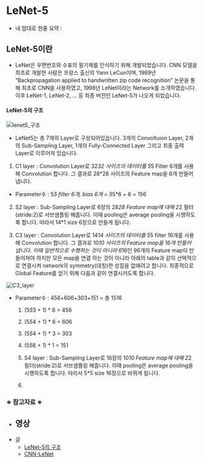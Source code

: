 # LeNet-5

+ 내 맘대로 한줄 요약 : 

## LeNet-5이란
  - LeNet은 우편번호와 수표의 필기체를 인식하기 위해 개발되었습니다. CNN 모델을 최초로 개발한 사람은 프랑스 출신의 Yann LeCun이며, 1989년 “Backpropagation applied to handwritten zip code recognition” 논문을 통해 최초로 CNN을 사용하였고, 1998년 LeNet이라는 Network를 소개하였습니다. 이후 LeNet-1, LeNet-2, ... 등 최종 버전인 LeNet-5가 나오게 되었습니다.

#### LeNet-5의 구조

![lenet5_구조](https://user-images.githubusercontent.com/40276516/74128881-98d5c680-4c21-11ea-9d33-cdde723ea337.png)

  - LeNet5는 총 7개의 Layer로 구성되어있습니다. 3개의 Convoltuion Layer, 2개의 Sub-Sampling Layer, 1개의 Fully-Connected Layer 그리고 최종 출력 Layer로 이루어져 있습니다.

  1) C1 layer : Convolution Layer로 32*32 사이즈의 데이터를 5*5 Filter 6개를 사용해 Convolution 합니다. 그 결과로 28*28 사이즈의 Feature map을 6개 만들어 냅니다.
- Parameter수 : 5*5 filter 6개, bias 6개 = 5*5*6 + 6 = 156

 2) S2 layer : Sub-Sampling Layer로 6장의 28*28 Feature map에 대해 2*2 필터(stride:2)로 서브샘플링 해줍니다. 이때 pooling은 average pooling을 시행하도록 합니다. 따라서 14*1 size 6장으로 만들게 됩니다.
 
 3) C3 layer : Convolution Layer로 14*14 사이즈의 데이터를 5*5 filter 16개를 사용해 Convolution 합니다. 그 결과로 10*10 사이즈의 Feature map을 16개 만들어 냅니다. 이때 일반적으로 수행하는 것이 아니라 6*16인 96개의 Feature map이 만들어져야 하지만 모든 map을 연결 하는 것이 아니라 아래의 table과 같이 선택적으로 연결시켜 network의 symmetry(대칭)한 성질을 없애려고 합니다. 최종적으로 Global Feature를 얻기 위해 다음과 같이 연결시키도록 합니다.
 
![C3_layer](https://user-images.githubusercontent.com/40276516/74229884-9bf6b280-4d06-11ea-95a3-49da55dbb0a4.png)

- Parameter수 : 456+606+303+151 = 총 1516 

  1) (5*5*3 + 1) * 6 = 456
  2) (5*5*4 + 1) * 6 = 606
  3) (5*5*4 + 1) * 3 = 303
  4) (5*5*6 + 1) * 1 = 151

  4) S4 layer : Sub-Sampling Layer로 16장의 10*10 Feature map에 대해 2*2 필터(stride:2)로 서브샘플링 해줍니다. 이때 pooling은 average pooling을 시행하도록 합니다. 따라서 5*5 size 16장으로 바뀌게 됩니다.
  
  5)

### ※ 참고자료 ※
- 영상
  - 
- 글
  - [LeNet-5의 구조](https://bskyvision.com/418)
  - [CNN-LeNet](https://reniew.github.io/07/)
